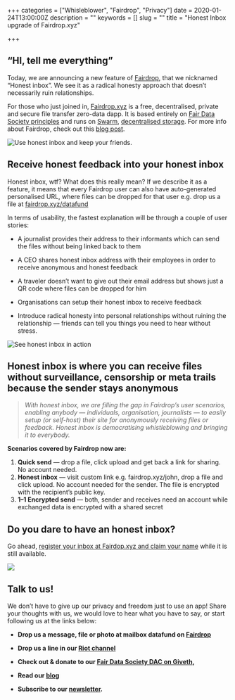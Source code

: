 +++
categories = ["Whisleblower", "Fairdrop", "Privacy"]
date = 2020-01-24T13:00:00Z
description = ""
keywords = []
slug = ""
title = "Honest Inbox upgrade of Fairdrop.xyz"

+++
## “HI, tell me everything”

Today, we are announcing a new feature of [Fairdrop](https://fairdrop.xyz/), that we nicknamed “Honest inbox”. We see it as a radical honesty approach that doesn’t necessarily ruin relationships.

For those who just joined in, [Fairdrop.xyz](https://fairdrop.xyz/) is a free, decentralised, private and secure file transfer zero-data dapp. It is based entirely on [Fair Data Society principles](https://principles.fairdatasociety.org) and runs on [Swarm](https://swarm.ethereum.org/), [decentralised storage](https://swarm.ethereum.org/). For more info about Fairdrop, check out this [blog post](https://medium.com/fair-data-society/fairdrop-secure-private-unstoppable-file-transfer-for-the-free-world-7200f948bb32).

![Use honest inbox and keep your friends.](https://cdn-images-1.medium.com/max/2000/0*CLf3CL3jFwHSlHX-.png)

## **Receive honest feedback into your honest inbox**

Honest inbox, wtf? What does this really mean? If we describe it as a feature, it means that every Fairdrop user can also have auto-generated personalised URL, where files can be dropped for that user e.g. drop us a file at [fairdrop.xyz/datafund](https://fairdrop.xyz/datafund)

In terms of usability, the fastest explanation will be through a couple of user stories:

* A journalist provides their address to their informants which can send the files without being linked back to them

* A CEO shares honest inbox address with their employees in order to receive anonymous and honest feedback

* A traveler doesn’t want to give out their email address but shows just a QR code where files can be dropped for him

* Organisations can setup their honest inbox to receive feedback

* Introduce radical honesty into personal relationships without ruining the relationship — friends can tell you things you need to hear without stress.

![See honest inbox in action](https://cdn-images-1.medium.com/max/2792/1*cIzfisH3_K4rwzM-8r53kA.png)

## Honest inbox is where you can receive files without surveillance, censorship or meta trails because the sender stays anonymous
>  *With honest inbox, we are filling the gap in Fairdrop’s user scenarios, enabling anybody — individuals, organisation, journalists — to easily setup (or self-host) their site for anonymously receiving files or feedback. Honest inbox is democratising whistleblowing and bringing it to everybody.*

**Scenarios covered by Fairdrop now are:**
1. **Quick send** — drop a file, click upload and get back a link for sharing. No account needed.
2. **Honest inbox** — visit custom link e.g. fairdrop.xyz/john, drop a file and click upload. No account needed for the sender. The file is encrypted with the recipient’s public key.
3. **1–1 Encrypted send** — both, sender and receives need an account while exchanged data is encrypted with a shared secret

## Do you dare to have an honest inbox?

Go ahead, [register your inbox at Fairdop.xyz and claim your name](https://fairdrop.xyz/) while it is still available.

![](https://cdn-images-1.medium.com/max/2000/0*cjsUUZB0x47k2lly.png)

## Talk to us!

We don’t have to give up our privacy and freedom just to use an app! Share your thoughts with us, we would love to hear what you have to say, or start following us at the links below:

* **Drop us a message, file or photo at mailbox datafund on [Fairdrop](https://fairdrop.xyz/datafund)**

* **Drop us a line in our [Riot channel](https://riot.im/app/#/group/+fairdatasociety:matrix.org)**

* **Check out & donate to our [Fair Data Society DAC on Giveth](https://beta.giveth.io/dacs/5c34b2e746d9c67925654070),**

* **Read our [blog](https://blog.datafund.net/)**

* **Subscribe to our [newsletter](https://datafund.io/).**